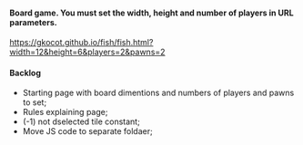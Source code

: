 #### Board game. You must set the width, height and number of players in URL parameters.
https://gkocot.github.io/fish/fish.html?width=12&height=6&players=2&pawns=2

#### Backlog
- Starting page with board dimentions and numbers of players and pawns to set;
- Rules explaining page;
- (-1) not dselected tile constant;
- Move JS code to separate foldaer;